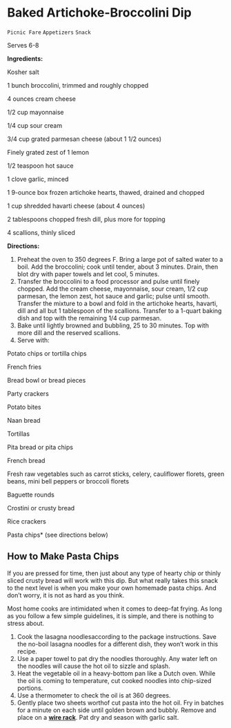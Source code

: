 # Baked Artichoke-Broccolini Dip

`Picnic Fare` `Appetizers` `Snack`

Serves 6-8

**Ingredients:**

Kosher salt

1 bunch broccolini, trimmed and roughly chopped

4 ounces cream cheese

1/2 cup mayonnaise

1/4 cup sour cream

3/4 cup grated parmesan cheese (about 1 1/2 ounces)

Finely grated zest of 1 lemon

1/2 teaspoon hot sauce

1 clove garlic, minced

1 9-ounce box frozen artichoke hearts, thawed, drained and chopped

1 cup shredded havarti cheese (about 4 ounces)

2 tablespoons chopped fresh dill, plus more for topping

4 scallions, thinly sliced

**Directions:**

1. Preheat the oven to 350 degrees F. Bring a large pot of salted water to a boil. Add the broccolini; cook until tender, about 3 minutes. Drain, then blot dry with paper towels and let cool, 5 minutes.
2. Transfer the broccolini to a food processor and pulse until finely chopped. Add the cream cheese, mayonnaise, sour cream, 1/2 cup parmesan, the lemon zest, hot sauce and garlic; pulse until smooth. Transfer the mixture to a bowl and fold in the artichoke hearts, havarti, dill and all but 1 tablespoon of the scallions. Transfer to a 1-quart baking dish and top with the remaining 1/4 cup parmesan.
3. Bake until lightly browned and bubbling, 25 to 30 minutes. Top with more dill and the reserved scallions.
4. Serve with:

Potato chips or tortilla chips

French fries

Bread bowl or bread pieces

Party crackers

Potato bites

Naan bread

Tortillas

Pita bread or pita chips

French bread

Fresh raw vegetables such as carrot sticks, celery, cauliflower florets, green beans, mini bell peppers or broccoli florets

Baguette rounds

Crostini or crusty bread

Rice crackers

Pasta chips* (see directions below)

## **How to Make Pasta Chips**

If you are pressed for time, then just about any type of hearty chip or thinly sliced crusty bread will work with this dip. But what really takes this snack to the next level is when you make your own homemade pasta chips. And don’t worry, it is not as hard as you think.

Most home cooks are intimidated when it comes to deep-fat frying. As long as you follow a few simple guidelines, it is simple, and there is nothing to stress about.

1. Cook the lasagna noodlesaccording to the package instructions. Save the no-boil lasagna noodles for a different dish, they won’t work in this recipe.
2. Use a paper towel to pat dry the noodles thoroughly. Any water left on the noodles will cause the hot oil to sizzle and splash.
3. Heat the vegetable oil in a heavy-bottom pan like a Dutch oven. While the oil is coming to temperature, cut cooked noodles into chip-sized portions.
4. Use a thermometer to check the oil is at 360 degrees.
5. Gently place two sheets worthof cut pasta into the hot oil. Fry in batches for a minute on each side until golden brown and bubbly. Remove and place on a **[wire rack](https://copykat.com/recommends/bakers-secret-1061483-10-by-16-inch-nonstick-cooling-rack-set-of-2/ "Baker's Secret 1061483 10-by-16-Inch Nonstick Cooling Rack, Set of 2")**. Pat dry and season with garlic salt.
